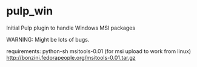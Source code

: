 pulp_win
========

Initial Pulp plugin to handle Windows MSI packages

WARNING: Might be lots of bugs. 

requirements:
python-sh
msitools-0.01 (for msi upload to work from linux) http://bonzini.fedorapeople.org/msitools-0.01.tar.gz

